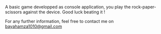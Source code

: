 A basic game developped as console application, you play the rock-paper-scissors against the device. Good luck beating it !

For any further information, feel free to contact me on bayahamza1010@gmail.com
